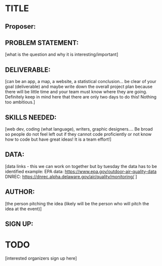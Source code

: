 # TITLE

## Proposer: 

## PROBLEM STATEMENT: 
[what is the question and why it is interesting/important]

## DELIVERABLE: 
[can be an app, a map, a website, a statistical conclusion… be clear of your goal (deliverable) and maybe write down the overall project plan because there will be little time and your team must know where they are going. Definitely keep in mind here that there are only two days to do this! Nothing too ambitious.]

## SKILLS NEEDED: 
[web dev, coding (what language), writers, graphic designers…. Be broad so people do not feel left out if they cannot code proficiently or not know how to code but have great ideas! It is a team effort!]

## DATA: 
[data links - this we can work on together but by tuesday the data has to be identified example: 
EPA data: https://www.epa.gov/outdoor-air-quality-data
DNREC: https://dnrec.alpha.delaware.gov/air/quality/monitoring/ ]

## AUTHOR: 
[the person pitching the idea (likely will be the person who will pitch the idea at the event)]
## SIGN UP:
# TODO 
[interested organizers sign up here]
